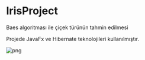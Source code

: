 # IrisProject
Baes algoritması ile çiçek türünün tahmin edilmesi 

Projede JavaFx ve Hibernate teknolojileri kullanılmıştır.

![png](https://oktayuyar.github.io/img/java/iris.png "Home Page")
